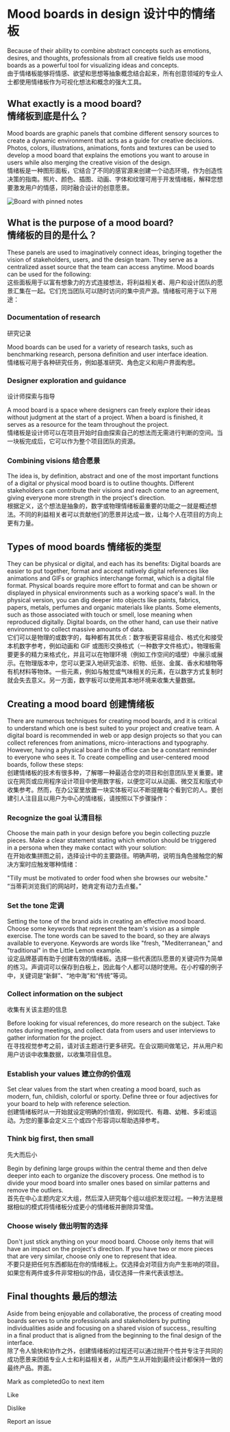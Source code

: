 Mood boards in design 设计中的情绪板
=============================

Because of their ability to combine abstract concepts such as emotions, desires, and thoughts, professionals from all creative fields use mood boards as a powerful tool for visualizing ideas and concepts.   
由于情绪板能够将情感、欲望和思想等抽象概念结合起来，所有创意领域的专业人士都使用情绪板作为可视化想法和概念的强大工具。

What exactly is a mood board?  
情绪板到底是什么？
-----------------------------------------

Mood boards are graphic panels that combine different sensory sources to create a dynamic environment that acts as a guide for creative decisions. Photos, colors, illustrations, animations, fonts and textures can be used to develop a mood board that explains the emotions you want to arouse in users while also merging the creative vision of the design.   
情绪板是一种图形面板，它结合了不同的感官源来创建一个动态环境，作为创造性决策的指南。照片、颜色、插图、动画、字体和纹理可用于开发情绪板，解释您想要激发用户的情感，同时融合设计的创意愿景。

![Board with pinned notes](https://d3c33hcgiwev3.cloudfront.net/imageAssetProxy.v1/fheZim73QBmXmYpu93AZCg_f8213fb0a0084f10a5f73f4c028402a1_Mood-board.jpg?expiry=1697932800000&hmac=ysdpptQmBtz-RAE9omQOjT-jcjM6MC8R7TDP3Sfgy8g)

What is the purpose of a mood board?  
情绪板的目的是什么？
-------------------------------------------------

These panels are used to imaginatively connect ideas, bringing together the vision of stakeholders, users, and the design team. They serve as a centralized asset source that the team can access anytime. Mood boards can be used for the following:   
这些面板用于以富有想象力的方式连接想法，将利益相关者、用户和设计团队的愿景汇集在一起​​。它们充当团队可以随时访问的集中资产源。情绪板可用于以下用途：

### Documentation of research  
研究记录

Mood boards can be used for a variety of research tasks, such as benchmarking research, persona definition and user interface ideation.   
情绪板可用于各种研究任务，例如基准研究、角色定义和用户界面构思。

### Designer exploration and guidance  
设计师探索与指导

A mood board is a space where designers can freely explore their ideas without judgment at the start of a project. When a board is finished, it serves as a resource for the team throughout the project.   
情绪板是设计师可以在项目开始时自由探索自己的想法而无需进行判断的空间。当一块板完成后，它可以作为整个项目团队的资源。

### Combining visions 结合愿景

The idea is, by definition, abstract and one of the most important functions of a digital or physical mood board is to outline thoughts. Different stakeholders can contribute their visions and reach come to an agreement, giving everyone more strength in the project's direction.   
根据定义，这个想法是抽象的，数字或物理情绪板最重要的功能之一就是概述想法。不同的利益相关者可以贡献他们的愿景并达成一致，让每个人在项目的方向上更有力量。

Types of mood boards 情绪板的类型
---------------------------

They can be physical or digital, and each has its benefits: Digital boards are easier to put together, format and accept natively digital references like animations and GIFs or graphics interchange format, which is a digital file format. Physical boards require more effort to format and can be shown or displayed in physical environments such as a working space's wall. In the physical version, you can dig deeper into objects like paints, fabrics, papers, metals, perfumes and organic materials like plants. Some elements, such as those associated with touch or smell, lose meaning when reproduced digitally. Digital boards, on the other hand, can use their native environment to collect massive amounts of data.   
它们可以是物理的或数字的，每种都有其优点：数字板更容易组合、格式化和接受本机数字参考，例如动画和 GIF 或图形交换格式（一种数字文件格式）。物理板需要更多的精力来格式化，并且可以在物理环境（例如工作空间的墙壁）中展示或展示。在物理版本中，您可以更深入地研究油漆、织物、纸张、金属、香水和植物等有机材料等物体。一些元素，例如与触觉或气味相关的元素，在以数字方式复制时就会失去意义。另一方面，数字板可以使用其本地环境来收集大量数据。

Creating a mood board 创建情绪板
---------------------------

There are numerous techniques for creating mood boards, and it is critical to understand which one is best suited to your project and creative team. A digital board is recommended in web or app design projects so that you can collect references from animations, micro-interactions and typography. However, having a physical board in the office can be a constant reminder to everyone who sees it. To create compelling and user-centered mood boards, follow these steps:  
创建情绪板的技术有很多种，了解哪一种最适合您的项目和创意团队至关重要。建议在网页或应用程序设计项目中使用数字板，以便您可以从动画、微交互和版式中收集参考。然而，在办公室里放置一块实体板可以不断提醒每个看到它的人。要创建引人注目且以用户为中心的情绪板，请按照以下步骤操作：

### Recognize the goal 认清目标

Choose the main path in your design before you begin collecting puzzle pieces. Make a clear statement stating which emotion should be triggered in a persona when they make contact with your solution:  
在开始收集拼图之前，选择设计中的主要路径。明确声明，说明当角色接触您的解决方案时应触发哪种情绪：

"Tilly must be motivated to order food when she browses our website."   
“当蒂莉浏览我们的网站时，她肯定有动力去点餐。”

### Set the tone 定调

Setting the tone of the brand aids in creating an effective mood board. Choose some keywords that represent the team's vision as a simple exercise. The tone words can be saved to the board, so they are always available to everyone. Keywords are words like "fresh, "Mediterranean," and "traditional" in the Little Lemon example.   
设定品牌基调有助于创建有效的情绪板。选择一些代表团队愿景的关键词作为简单的练习。声调词可以保存到白板上，因此每个人都可以随时使用。在小柠檬的例子中，关键词是“新鲜”、“地中海”和“传统”等词。

### Collect information on the subject   
收集有关该主题的信息

Before looking for visual references, do more research on the subject. Take notes during meetings, and collect data from users and user interviews to gather information for the project.   
在寻找视觉参考之前，请对该主题进行更多研究。在会议期间做笔记，并从用户和用户访谈中收集数据，以收集项目信息。

### Establish your values 建立你的价值观

Set clear values from the start when creating a mood board, such as modern, fun, childish, colorful or sporty. Define three or four adjectives for your board to help with reference selection.   
创建情绪板时从一开始就设定明确的价值观，例如现代、有趣、幼稚、多彩或运动。为您的董事会定义三个或四个形容词以帮助选择参考。

### Think big first, then small  
先大而后小

Begin by defining large groups within the central theme and then delve deeper into each to organize the discovery process. One method is to divide your mood board into smaller ones based on similar patterns and remove the outliers.   
首先在中心主题内定义大组，然后深入研究每个组以组织发现过程。一种方法是根据相似的模式将情绪板分成更小的情绪板并删除异常值。

### Choose wisely 做出明智的选择

Don't just stick anything on your mood board. Choose only items that will have an impact on the project's direction. If you have two or more pieces that are very similar, choose only one to represent that idea.   
不要只是把任何东西都贴在你的情绪板上。仅选择会对项目方向产生影响的项目。如果您有两件或多件非常相似的作品，请仅选择一件来代表该想法。

Final thoughts 最后的想法
--------------------

Aside from being enjoyable and collaborative, the process of creating mood boards serves to unite professionals and stakeholders by putting individualities aside and focusing on a shared vision of success., resulting in a final product that is aligned from the beginning to the final design of the interface.  
除了令人愉快和协作之外，创建情绪板的过程还可以通过抛开个性并专注于共同的成功愿景来团结专业人士和利益相关者，从而产生从开始到最终设计都保持一致的最终产品。界面。

Mark as completedGo to next item

Like

Dislike

Report an issue